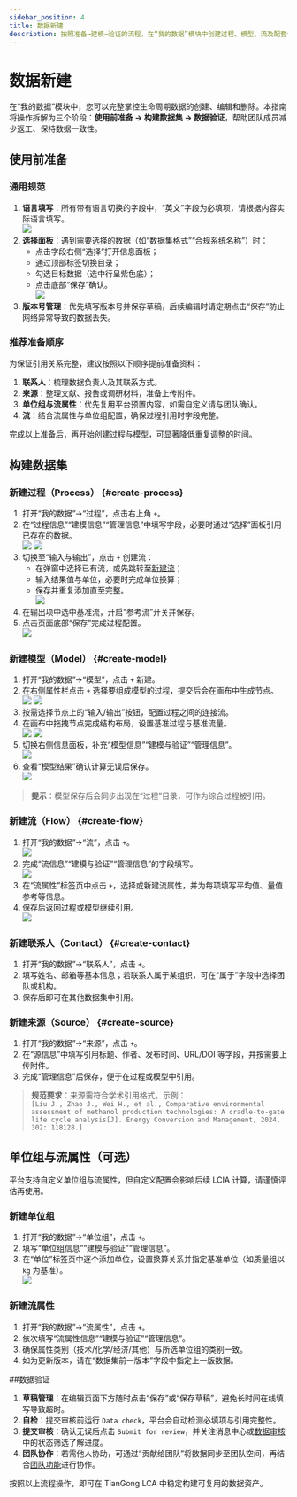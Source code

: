 ```yaml
---
sidebar_position: 4
title: 数据新建
description: 按照准备→建模→验证的流程，在“我的数据”模块中创建过程、模型、流及配套信息。
---
```


# 数据新建

在“我的数据”模块中，您可以完整掌控生命周期数据的创建、编辑和删除。本指南将操作拆解为三个阶段：**使用前准备 → 构建数据集 → 数据验证**，帮助团队成员减少返工、保持数据一致性。

## 使用前准备

### 通用规范

1. **语言填写**：所有带有语言切换的字段中，“英文”字段为必填项，请根据内容实际语言填写。  
   ![](./img/language.png)
2. **选择面板**：遇到需要选择的数据（如“数据集格式”“合规系统名称”）时：  
   - 点击字段右侧“选择”打开信息面板；  
   - 通过顶部标签切换目录；  
   - 勾选目标数据（选中行呈紫色底）；  
   - 点击底部“保存”确认。  
   ![](./img/choose.png)
3. **版本号管理**：优先填写版本号并保存草稿，后续编辑时请定期点击“保存”防止网络异常导致的数据丢失。

### 推荐准备顺序

为保证引用关系完整，建议按照以下顺序提前准备资料：

1. **联系人**：梳理数据负责人及其联系方式。  
2. **来源**：整理文献、报告或调研材料，准备上传附件。  
3. **单位组与流属性**：优先复用平台预置内容，如需自定义请与团队确认。  
4. **流**：结合流属性与单位组配置，确保过程引用时字段完整。

完成以上准备后，再开始创建过程与模型，可显著降低重复调整的时间。

## 构建数据集

### 新建过程（Process） {#create-process}

1. 打开“我的数据”→“过程”，点击右上角 `+`。  
2. 在“过程信息”“建模信息”“管理信息”中填写字段，必要时通过“选择”面板引用已存在的数据。  
   ![](./img/process1.png) ![](./img/process2.png)
3. 切换至“输入与输出”，点击 `+` 创建流：  
   - 在弹窗中选择已有流，或先跳转至[新建流](#create-flow)；  
   - 输入结果值与单位，必要时完成单位换算；  
   - 保存并重复添加直至完整。  
   ![](./img/process3.png)
4. 在输出项中选中基准流，开启“参考流”开关并保存。  
5. 点击页面底部“保存”完成过程配置。  
   ![](./img/process4.png)

### 新建模型（Model） {#create-model}

1. 打开“我的数据”→“模型”，点击 `+` 新建。  
2. 在右侧属性栏点击 `+` 选择要组成模型的过程，提交后会在画布中生成节点。  
   ![](./img/model1.png) ![](./img/model2.png)
3. 按需选择节点上的“输入/输出”按钮，配置过程之间的连接流。  
4. 在画布中拖拽节点完成结构布局，设置基准过程与基准流量。  
   ![](./img/model3.png) ![](./img/model4.png)
5. 切换右侧信息面板，补充“模型信息”“建模与验证”“管理信息”。  
   ![](./img/model5.png)
6. 查看“模型结果”确认计算无误后保存。  
   ![](./img/model6.png)

> **提示**：模型保存后会同步出现在“过程”目录，可作为综合过程被引用。

### 新建流（Flow） {#create-flow}

1. 打开“我的数据”→“流”，点击 `+`。  
   ![](./img/flow1.png)
2. 完成“流信息”“建模与验证”“管理信息”的字段填写。  
   ![](./img/flow2.png)
3. 在“流属性”标签页中点击 `+`，选择或新建流属性，并为每项填写平均值、量值参考等信息。  
4. 保存后返回过程或模型继续引用。  
   ![](./img/flow3.png)

### 新建联系人（Contact） {#create-contact}

1. 打开“我的数据”→“联系人”，点击 `+`。  
2. 填写姓名、邮箱等基本信息；若联系人属于某组织，可在“属于”字段中选择团队或机构。  
3. 保存后即可在其他数据集中引用。

### 新建来源（Source） {#create-source}

1. 打开“我的数据”→“来源”，点击 `+`。  
2. 在“源信息”中填写引用标题、作者、发布时间、URL/DOI 等字段，并按需要上传附件。  
3. 完成“管理信息”后保存，便于在过程或模型中引用。  

> **规范要求**：来源需符合学术引用格式。示例：  
> `[Liu J., Zhao J., Wei H., et al., Comparative environmental assessment of methanol production technologies: A cradle-to-gate life cycle analysis[J]. Energy Conversion and Management, 2024, 302: 118128.]`

## 单位组与流属性（可选）

平台支持自定义单位组与流属性，但自定义配置会影响后续 LCIA 计算，请谨慎评估再使用。

### 新建单位组

1. 打开“我的数据”→“单位组”，点击 `+`。  
2. 填写“单位组信息”“建模与验证”“管理信息”。  
3. 在“单位”标签页中逐个添加单位，设置换算关系并指定基准单位（如质量组以 `kg` 为基准）。  
   ![](./img/unitgroup.png)

### 新建流属性

1. 打开“我的数据”→“流属性”，点击 `+`。  
2. 依次填写“流属性信息”“建模与验证”“管理信息”。  
3. 确保属性类别（技术/化学/经济/其他）与所选单位组的类别一致。  
4. 如为更新版本，请在“数据集前一版本”字段中指定上一版数据。

##数据验证

1. **草稿管理**：在编辑页面下方随时点击“保存”或“保存草稿”，避免长时间在线填写导致超时。  
2. **自检**：提交审核前运行 `Data check`，平台会自动检测必填项与引用完整性。  
3. **提交审核**：确认无误后点击 `Submit for review`，并关注消息中心或[数据审核](./data-review)中的状态筛选了解进度。  
4. **团队协作**：若需他人协助，可通过“贡献给团队”将数据同步至团队空间，再结合[团队功能](./team-function)进行协作。

按照以上流程操作，即可在 TianGong LCA 中稳定构建可复用的数据资产。
